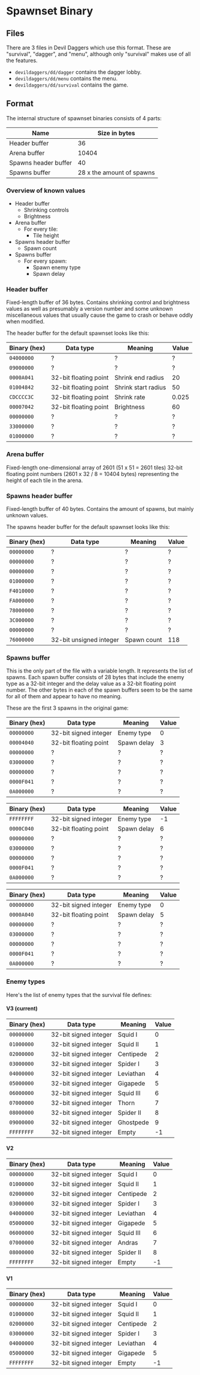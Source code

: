 # Spawnset Binary

## Files

There are 3 files in Devil Daggers which use this format. These are "survival", "dagger", and "menu", although only "survival" makes use of all the features.

- `devildaggers/dd/dagger` contains the dagger lobby.
- `devildaggers/dd/menu` contains the menu.
- `devildaggers/dd/survival` contains the game.
	
## Format

The internal structure of spawnset binaries consists of 4 parts:

| Name | Size in bytes |
|------|---------------|
| Header buffer | 36 |
| Arena buffer | 10404 |
| Spawns header buffer | 40 |
| Spawns buffer | 28 x the amount of spawns |

### Overview of known values

- Header buffer
    - Shrinking controls
    - Brightness
- Arena buffer
    - For every tile:
        - Tile height
- Spawns header buffer
    - Spawn count
- Spawns buffer
    - For every spawn:
        - Spawn enemy type
        - Spawn delay

### Header buffer

Fixed-length buffer of 36 bytes. Contains shrinking control and brightness values as well as presumably a version number and some unknown miscellaneous values that usually cause the game to crash or behave oddly when modified.

The header buffer for the default spawnset looks like this:

| Binary (hex) | Data type | Meaning | Value |
|--------------|-----------|---------|---------|
| `04000000` | ? | ? | ? |
| `09000000` | ? | ? | ? |
| `0000A041` | 32-bit floating point | Shrink end radius | 20 |
| `01004842` | 32-bit floating point | Shrink start radius | 50 |
| `CDCCCC3C` | 32-bit floating point | Shrink rate | 0.025 |
| `00007042` | 32-bit floating point | Brightness | 60 |
| `00000000` | ? | ? | ? |
| `33000000` | ? | ? | ? |
| `01000000` | ? | ? | ? |

### Arena buffer

Fixed-length one-dimensional array of 2601 (51 x 51 = 2601 tiles) 32-bit floating point numbers (2601 x 32 / 8 = 10404 bytes) representing the height of each tile in the arena.

### Spawns header buffer

Fixed-length buffer of 40 bytes. Contains the amount of spawns, but mainly unknown values.

The spawns header buffer for the default spawnset looks like this:

| Binary (hex) | Data type | Meaning | Value |
|--------------|-----------|---------|---------|
| `00000000` | ? | ? | ? |
| `00000000` | ? | ? | ? |
| `00000000` | ? | ? | ? |
| `01000000` | ? | ? | ? |
| `F4010000` | ? | ? | ? |
| `FA000000` | ? | ? | ? |
| `78000000` | ? | ? | ? |
| `3C000000` | ? | ? | ? |
| `00000000` | ? | ? | ? |
| `76000000` | 32-bit unsigned integer | Spawn count | 118 |

### Spawns buffer

This is the only part of the file with a variable length. It represents the list of spawns. Each spawn buffer consists of 28 bytes that include the enemy type as a 32-bit integer and the delay value as a 32-bit floating point number. The other bytes in each of the spawn buffers seem to be the same for all of them and appear to have no meaning.

These are the first 3 spawns in the original game:

| Binary (hex) | Data type | Meaning | Value |
|--------------|-----------|---------|---------|
| `00000000` | 32-bit signed integer | Enemy type | 0 |
| `00004040` | 32-bit floating point | Spawn delay | 3 |
| `00000000` | ? | ? | ? |
| `03000000` | ? | ? | ? |
| `00000000` | ? | ? | ? |
| `0000F041` | ? | ? | ? |
| `0A000000` | ? | ? | ? |

| Binary (hex) | Data type | Meaning | Value |
|--------------|-----------|---------|---------|
| `FFFFFFFF` | 32-bit signed integer | Enemy type | -1 |
| `0000C040` | 32-bit floating point | Spawn delay | 6 |
| `00000000` | ? | ? | ? |
| `03000000` | ? | ? | ? |
| `00000000` | ? | ? | ? |
| `0000F041` | ? | ? | ? |
| `0A000000` | ? | ? | ? |

| Binary (hex) | Data type | Meaning | Value |
|--------------|-----------|---------|---------|
| `00000000` | 32-bit signed integer | Enemy type | 0 |
| `0000A040` | 32-bit floating point | Spawn delay | 5 |
| `00000000` | ? | ? | ? |
| `03000000` | ? | ? | ? |
| `00000000` | ? | ? | ? |
| `0000F041` | ? | ? | ? |
| `0A000000` | ? | ? | ? |

### Enemy types

Here's the list of enemy types that the survival file defines:

#### V3 (current)

| Binary (hex) | Data type | Meaning | Value |
|--------------|-----------|---------|---------|
| `00000000` | 32-bit signed integer | Squid I | 0 |
| `01000000` | 32-bit signed integer | Squid II | 1 |
| `02000000` | 32-bit signed integer | Centipede | 2 |
| `03000000` | 32-bit signed integer | Spider I | 3 |
| `04000000` | 32-bit signed integer | Leviathan | 4 |
| `05000000` | 32-bit signed integer | Gigapede | 5 |
| `06000000` | 32-bit signed integer | Squid III | 6 |
| `07000000` | 32-bit signed integer | Thorn | 7 |
| `08000000` | 32-bit signed integer | Spider II | 8 |
| `09000000` | 32-bit signed integer | Ghostpede | 9 |
| `FFFFFFFF` | 32-bit signed integer | Empty | -1 |

#### V2

| Binary (hex) | Data type | Meaning | Value |
|--------------|-----------|---------|---------|
| `00000000` | 32-bit signed integer | Squid I | 0 |
| `01000000` | 32-bit signed integer | Squid II | 1 |
| `02000000` | 32-bit signed integer | Centipede | 2 |
| `03000000` | 32-bit signed integer | Spider I | 3 |
| `04000000` | 32-bit signed integer | Leviathan | 4 |
| `05000000` | 32-bit signed integer | Gigapede | 5 |
| `06000000` | 32-bit signed integer | Squid III | 6 |
| `07000000` | 32-bit signed integer | Andras | 7 |
| `08000000` | 32-bit signed integer | Spider II | 8 |
| `FFFFFFFF` | 32-bit signed integer | Empty | -1 |

#### V1

| Binary (hex) | Data type | Meaning | Value |
|--------------|-----------|---------|---------|
| `00000000` | 32-bit signed integer | Squid I | 0 |
| `01000000` | 32-bit signed integer | Squid II | 1 |
| `02000000` | 32-bit signed integer | Centipede | 2 |
| `03000000` | 32-bit signed integer | Spider I | 3 |
| `04000000` | 32-bit signed integer | Leviathan | 4 |
| `05000000` | 32-bit signed integer | Gigapede | 5 |
| `FFFFFFFF` | 32-bit signed integer | Empty | -1 |
